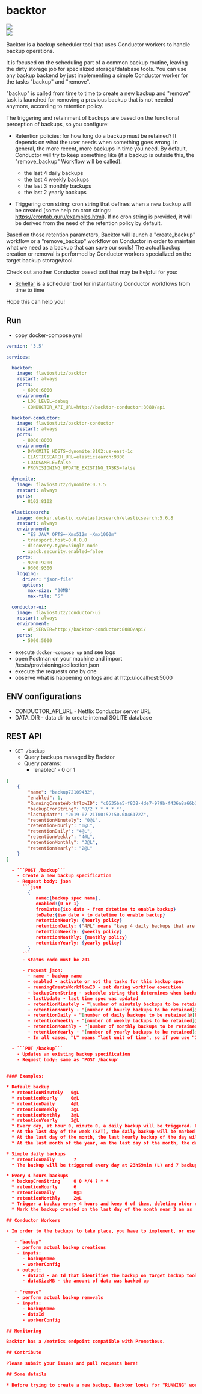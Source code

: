 # backtor

[<img src="https://img.shields.io/docker/automated/flaviostutz/backtor"/>](https://hub.docker.com/r/flaviostutz/backtor)<br/>
[<img src="https://goreportcard.com/badge/github.com/flaviostutz/backtor"/>](https://goreportcard.com/report/github.com/flaviostutz/backtor)

Backtor is a backup scheduler tool that uses Conductor workers to handle backup operations.

It is focused on the scheduling part of a common backup routine, leaving the dirty storage job for specialized storage/database tools. You can use any backup backend by just implementing a simple Conductor worker for the tasks "backup" and "remove".

"backup" is called from time to time to create a new backup and "remove" task is launched for removing a previous backup that is not needed anymore, according to retention policy.

The triggering and retainment of backups are based on the functional perception of backups, so you configure:

   - Retention policies: for how long do a backup must be retained? It depends on what the user needs when something goes wrong. In general, the more recent, more backups in time you need. By default, Conductor will try to keep something like (if a backup is outside this, the "remove_backup" Workflow will be called):

       - the last 4 daily backups
       - the last 4 weekly backups
       - the last 3 monthly backups
       - the last 2 yearly backups

   - Triggering cron string: cron string that defines when a new backup will be created (some help on cron strings: https://crontab.guru/examples.html). If no cron string is provided, it will be derived from the need of the retention policy by default.

Based on those retention parameters, Backtor will launch a "create_backup" workflow or a "remove_backup" workflow on Conductor in order to maintain what we need as a backup that can save our souls! The actual backup creation or removal is performed by Conductor workers specialized on the target backup storage/tool.

Check out another Conductor based tool that may be helpful for you:
* [Schellar](https://github.com/flaviostutz/schellar) is a scheduler tool for instantiating Conductor workflows from time to time

Hope this can help you!

## Run

- copy docker-compose.yml

```yml
version: '3.5'

services:

  backtor:
    image: flaviostutz/backtor
    restart: always
    ports:
      - 6000:6000
    environment:
      - LOG_LEVEL=debug
      - CONDUCTOR_API_URL=http://backtor-conductor:8080/api

  backtor-conductor:
    image: flaviostutz/backtor-conductor
    restart: always
    ports:
      - 8080:8080
    environment:
      - DYNOMITE_HOSTS=dynomite:8102:us-east-1c
      - ELASTICSEARCH_URL=elasticsearch:9300
      - LOADSAMPLE=false
      - PROVISIONING_UPDATE_EXISTING_TASKS=false

  dynomite:
    image: flaviostutz/dynomite:0.7.5
    restart: always
    ports:
      - 8102:8102

  elasticsearch:
    image: docker.elastic.co/elasticsearch/elasticsearch:5.6.8
    restart: always
    environment:
      - "ES_JAVA_OPTS=-Xms512m -Xmx1000m"
      - transport.host=0.0.0.0
      - discovery.type=single-node
      - xpack.security.enabled=false
    ports:
      - 9200:9200
      - 9300:9300
    logging:
      driver: "json-file"
      options:
        max-size: "20MB"
        max-file: "5"

  conductor-ui:
    image: flaviostutz/conductor-ui
    restart: always
    environment:
      - WF_SERVER=http://backtor-conductor:8080/api/
    ports:
      - 5000:5000
```

- execute ```docker-compose up``` and see logs
- open Postman on your machine and import /tests/provisioning/collection.json
- execute the requests one by one
- observe what is happening on logs and at http://localhost:5000

## ENV configurations

- CONDUCTOR_API_URL - Netflix Conductor server URL
- DATA_DIR - data dir to create internal SQLITE database

## REST API

  - ```GET /backup```
    - Query backups managed by Backtor
    - Query params:
       - 'enabled' - 0 or 1

```json
[
    {
        "name": "backup72109432",
        "enabled": 1,
        "RunningCreateWorkflowID": "c0535ba5-f838-4de7-979b-f436a8a66b17",
        "backupCronString": "0/2 * * * * *",
        "lastUpdate": "2019-07-21T00:52:50.0846172Z",
        "retentionMinutely": "0@L",
        "retentionHourly": "0@L",
        "retentionDaily": "4@L",
        "retentionWeekly": "4@L",
        "retentionMonthly": "3@L",
        "retentionYearly": "2@L"
    }
]

  - ```POST /backup```
    - Create a new backup specification
    - Request body: json     
      ```json
        {
           name:{backup spec name},
           enabled:{0 or 1}
           fromDate:{iso date - from datetime to enable backup}
           toDate:{iso date - to datetime to enable backup}
           retentionHourly: {hourly policy}
           retentionDaily: {"4@L" means "keep 4 daily backups that are taken on the last hour (L) of the day"}
           retentionWeekly: {weekly policy}
           retentionMonthly: {monthly policy}
           retentionYearly: {yearly policy}
        }
      ```
      - status code must be 201

      - request json:
        - name - backup name
        - enabled - activate or not the tasks for this backup spec
        - runningCreateWorkflowID - set during workflow execution
        - backupCronString - schedule string that determines when backup (followed by retention jobs) will take place
        - lastUpdate - last time spec was updated
        - retentionMinutely - "[number of minutely backups to be retained]@[second to trigger backup]"
        - retentionHourly - "[number of hourly backups to be retained]@[minute to trigger backup]"
        - retentionDaily - "[number of daily backups to be retained]@[hour to trigger backup]"
        - retentionWeekly - "[number of weekly backups to be retained]@[weekday to trigger backup]"
        - retentionMonthly - "[number of monthly backups to be retained]@[day to trigger backup]"
        - retentionYearly - "[number of yearly backups to be retained]@[month to trigger backup]"
        - In all cases, "L" means "last unit of time", so if you use "2@L" for monthly retention it means "keep 2 monthly backups that are taken at the last day of the month"

  - ```PUT /backup```
    - Updates an existing backup specification
    - Request body: same as 'POST /backup'

  
#### Examples:

* Default backup
  * retentionMinutely   0@L
  * retentionHourly     0@L
  * retentionDaily      4@L
  * retentionWeekly     3@L
  * retentionMonthly    3@L
  * retentionYearly     2@L
  * Every day, at hour 0, minute 0, a daily backup will be triggered. Four of these backups will be kept.
  * At the last day of the week (SAT), the daily backup will be marked as a weekly backup. Three of these weekly backups will be kept.
  * At the last day of the month, the last hourly backup of the day will be marked as a monthly backup. Three of these monthly backups will be kept.
  * At the last month of the year, on the last day of the month, the daily backup will be marked as a yearly backup. Two of these labeled backups will be kept too.

* Simple daily backups
  * retentionDaily       7
  * The backup will be triggered every day at 23h59min (L) and 7 backups will be kept. On the 8th day, the first backup will be deleted

* Every 4 hours backups
  * backupCronString     0 0 */4 ? * *
  * retentionHourly      6
  * retentionDaily       0@3
  * retentionMonthly     2@L
  * Trigger a backup every 4 hours and keep 6 of them, deleting older ones.
  * Mark the backup created on the last day of the month near 3 am as 'monthly' and keep 2 of them.

## Conductor Workers

- In order to the backups to take place, you have to implement, or use a ready made Worker Conductor for the following tasks:

   - "backup"
    - perform actual backup creations
    - inputs:
      - backupName
      - workerConfig
    - output:
      - dataId - an Id that identifies the backup on target backup tool and will be used later to invoke backup removals when it is not neede anymore
      - dataSizeMB - the amount of data was backed up

   - "remove"
    - perform actual backup removals
    - inputs:
      - backupName
      - dataId
      - workerConfig

## Monitoring

Backtor has a /metrics endpoint compatible with Prometheus.

## Contribute

Please submit your issues and pull requests here!

## Some details

* Before trying to create a new backup, Backtor looks for "RUNNING" workflows on Conductor so that if there is another workflow running, it won't start a new one to avoid overwhelming long lasting backups (will skip it). For example, if there is a hourly backup active and the backup is taking 1h30 to complete, backups will be taken only from 2h to 2h hours.


